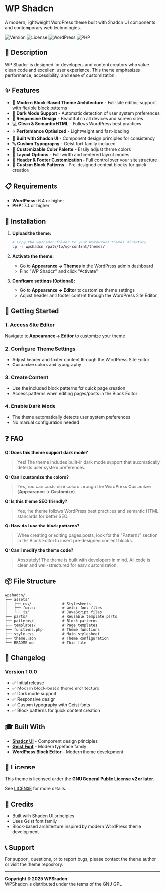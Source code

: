 # WP Shadcn

A modern, lightweight WordPress theme built with Shadcn UI components and contemporary web technologies.

![Version](https://img.shields.io/badge/version-1.0.0-blue)
![License](https://img.shields.io/badge/license-GPL%20v3+-green)
![WordPress](https://img.shields.io/badge/WordPress-6.4+-blue)
![PHP](https://img.shields.io/badge/PHP-7.4+-purple)

## 🎨 Description

WP Shadcn is designed for developers and content creators who value clean code and excellent user experience. This theme emphasizes performance, accessibility, and ease of customization.

## ✨ Features

- 🎯 **Modern Block-Based Theme Architecture** - Full-site editing support with flexible block patterns
- 🌙 **Dark Mode Support** - Automatic detection of user system preferences
- 📱 **Responsive Design** - Beautiful on all devices and screen sizes
- 💻 **Clean & Semantic HTML** - Follows WordPress best practices
- ⚡ **Performance Optimized** - Lightweight and fast-loading
- 🎨 **Built with Shadcn UI** - Component design principles for consistency
- 🔤 **Custom Typography** - Geist font family included
- 🎨 **Customizable Color Palette** - Easily adjust theme colors
- 📐 **Layout Options** - Full-width and centered layout modes
- 🔧 **Header & Footer Customization** - Full control over your site structure
- 🧩 **Custom Block Patterns** - Pre-designed content blocks for quick creation

## 📋 Requirements

- **WordPress:** 6.4 or higher
- **PHP:** 7.4 or higher

## 🚀 Installation

1. **Upload the theme:**
   ```bash
   # Copy the wpshadcn folder to your WordPress themes directory
   cp -r wpshadcn /path/to/wp-content/themes/
   ```

2. **Activate the theme:**
   - Go to **Appearance → Themes** in the WordPress admin dashboard
   - Find "WP Shadcn" and click "Activate"

3. **Configure settings (Optional):**
   - Go to **Appearance → Editor** to customize theme settings
   - Adjust header and footer content through the WordPress Site Editor

## 🎯 Getting Started

### 1. **Access Site Editor**
   Navigate to **Appearance → Editor** to customize your theme

### 2. **Configure Theme Settings**
   - Adjust header and footer content through the WordPress Site Editor
   - Customize colors and typography

### 3. **Create Content**
   - Use the included block patterns for quick page creation
   - Access patterns when editing pages/posts in the Block Editor

### 4. **Enable Dark Mode**
   - The theme automatically detects user system preferences
   - No manual configuration needed

## ❓ FAQ

**Q: Does this theme support dark mode?**
> Yes! The theme includes built-in dark mode support that automatically detects user system preferences.

**Q: Can I customize the colors?**
> Yes, you can customize colors through the WordPress Customizer (**Appearance → Customize**).

**Q: Is this theme SEO friendly?**
> Yes, the theme follows WordPress best practices and semantic HTML standards for better SEO.

**Q: How do I use the block patterns?**
> When creating or editing pages/posts, look for the "Patterns" section in the Block Editor to insert pre-designed content blocks.

**Q: Can I modify the theme code?**
> Absolutely! The theme is built with developers in mind. All code is clean and well-structured for easy customization.

## 📦 File Structure

```
wpshadcn/
├── assets/
│   ├── css/              # Stylesheets
│   ├── fonts/            # Geist font files
│   └── js/               # JavaScript files
├── parts/                # Reusable template parts
├── patterns/             # Block patterns
├── templates/            # Page templates
├── functions.php         # Theme functions
├── style.css             # Main stylesheet
├── theme.json            # Theme configuration
└── README.md             # This file
```

## 🔄 Changelog

### Version 1.0.0
- ✅ Initial release
- ✅ Modern block-based theme architecture
- ✅ Dark mode support
- ✅ Responsive design
- ✅ Custom typography with Geist fonts
- ✅ Block patterns for quick content creation

## 🎓 Built With

- **[Shadcn UI](https://shadcn.com/)** - Component design principles
- **[Geist Font](https://vercel.com/font)** - Modern typeface family
- **WordPress Block Editor** - Modern theme development

## 📄 License

This theme is licensed under the **GNU General Public License v2 or later**.

See [LICENSE](https://www.gnu.org/licenses/gpl-2.0.html) for more details.

## 👤 Credits

- Built with Shadcn UI principles
- Uses Geist font family
- Block-based architecture inspired by modern WordPress theme development

## 📞 Support

For support, questions, or to report bugs, please contact the theme author or visit the theme repository.

---

**Copyright © 2025 WPShadcn**  
WPShadcn is distributed under the terms of the GNU GPL

